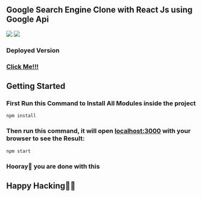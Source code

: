 ## Google Search Engine Clone with React Js using Google Api

<img src="https://github.com/gurjeetsinghvirdee/Bundli-Frontend/blob/google-clone/Google-Search-Engine-Clone/src/Images/Screenshot%20(696).png">

<img src="https://github.com/gurjeetsinghvirdee/Bundli-Frontend/blob/google-clone/Google-Search-Engine-Clone/src/Images/Screenshot%20(697).png">


### Deployed Version 

### [Click Me!!!](https://quizzical-payne-d3e222.netlify.app/)


## Getting Started


### First Run this Command to Install All Modules inside the project

```
npm install
```

### Then run this command, it will open [localhost:3000](http://localhost:3000/) with your browser to see the Result:


```
npm start
```

### Hooray🥳 you are done with this
## Happy Hacking🎉🎊
